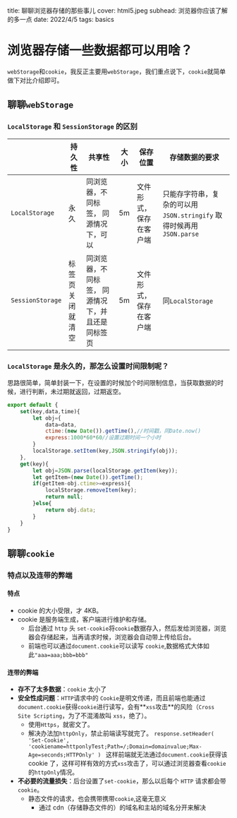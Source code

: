 <describe>
  title: 聊聊浏览器存储的那些事儿
  cover: html5.jpeg
  subhead: 浏览器你应该了解的多一点
  date: 2022/4/5
  tags: basics
</describe>

# 浏览器存储一些数据都可以用啥？

`webStorage`和`cookie`，我反正主要用`webStorage`，我们重点说下，`cookie`就简单做下对比介绍即可。

## 聊聊`webStorage`

### `LocalStorage` 和 `SessionStorage` 的区别

|                  | 持久性           | 共享性                                            | 大小 | 保存位置               | 存储数据的要求                                                        |
| ---------------- | ---------------- | ------------------------------------------------- | ---- | ---------------------- | --------------------------------------------------------------------- |
| `LocalStorage`   | 永久             | 同浏览器，不同标签， 同源情况下，可以             | 5m   | 文件形式，保存在客户端 | 只能存字符串，复杂的可以用 `JSON.stringify` 取得时候再用 `JSON.parse` |
| `SessionStorage` | 标签页关闭就清空 | 同浏览器，不同标签， 同源情况下，并且还是同标签页 | 5m   | 文件形式，保存在客户端 | 同`LocalStorage`                                                      |

### `LocalStorage` 是永久的，那怎么设置时间限制呢？

思路很简单，简单封装一下，在设置的时候加个时间限制信息，当获取数据的时候，进行判断，未过期就返回，过期返空。

```js
export default {
    set(key,data,time){
        let obj={
            data=data,
            ctime:(new Date()).getTime(),//时间戳，同Date.now()
            express:1000*60*60//设置过期时间一个小时
        }
        localStorage.setItem(key,JSON.stringify(obj));
    },
    get(key){
        let obj=JSON.parse(localStorage.getItem(key));
        let getItem=(new Date()).getTime();
        if(getItem-obj.ctime>=express){
            localStorage.removeItem(key);
            return null;
        }else{
            return obj.data;
        }
    }
}
```

## 聊聊`cookie`

### 特点以及连带的弊端

#### 特点

- cookie 的大小受限，才 4KB。
- cookie 是服务端生成，客户端进行维护和存储。
  - 后台通过 `http` 头 `set-cookie`将`cookie`数据存入，然后发给浏览器，浏览器会存储起来，当再请求时候，浏览器会自动带上传给后台。
  - 前端也可以通过`document.cookie`可以读写 `cookie`,数据格式大体如此`"aaa=aaa;bbb=bbb"`

#### 连带的弊端

- **存不了太多数据**：`cookie` 太小了
- **安全性成问题**：`HTTP`请求中的 `Cookie`是明文传递，而且前端也能通过`document.cookie`获得`cookie`进行读写，会有**`xss`攻击**的风险（`Cross Site Scripting`，为了不混淆故叫 `xss`，绝了）。
  - 使用`Https`，就密文了。
  - 解决办法加`httpOnly`，禁止前端读写就完了。
    `response.setHeader( 'Set-Cookie', 'cookiename=httponlyTest;Path=/;Domain=domainvalue;Max-Age=seconds;HTTPOnly' ) `
    这样前端就无法通过`document.cookie`获得该 cookie 了，这样可样有效的方式`xss`攻击了，可以通过浏览器查看`cookie`的`httpOnly`情况。
- **不必要的流量损失**：后台设置了`set-cookie`，那么以后每个 `HTTP` 请求都会带 `cookie`。
  - 静态文件的请求，也会携带携带`cookie`,这毫无意义
    - 通过 cdn（存储静态文件的）的域名和主站的域名分开来解决
